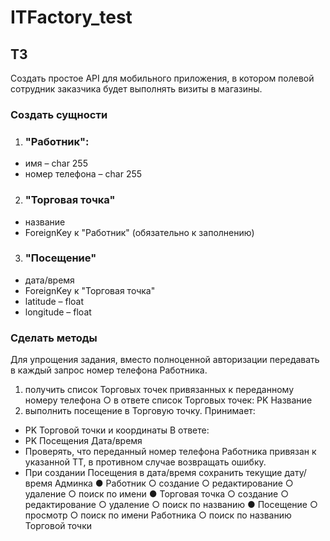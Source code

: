# ITFactory_test

## ТЗ
Создать простое API для мобильного приложения, в котором полевой сотрудник заказчика будет выполнять визиты в магазины.
### Создать сущности
1. ### "Работник":
* имя – char 255
* номер телефона – char 255
2. ### "Торговая точка"
* название
* ForeignKey к "Работник" (обязательно к заполнению) 
3. ### "Посещение"
* дата/время
* ForeignKey к "Торговая точка"
* latitude – float
* longitude – float
### Сделать методы
Для упрощения задания, вместо полноценной авторизации передавать в каждый запрос номер телефона Работника.
1. получить список Торговых точек привязанных к переданному номеру телефона ○ в ответе список Торговых точек:
 PK Название
2. выполнить посещение в Торговую точку. Принимает:
* PK Торговой точки и координаты
В ответе:
* PK Посещения Дата/время
* Проверять, что переданный номер телефона Работника привязан к
указанной ТТ, в противном случае возвращать ошибку.
* При создании Посещения в дата/время сохранить текущие дату/время
Админка
● Работник
○ создание
○ редактирование
○ удаление
○ поиск по имени ● Торговая точка
○ создание
○ редактирование
○ удаление
○ поиск по названию
● Посещение
○ просмотр
○ поиск по имени Работника
○ поиск по названию Торговой точки
